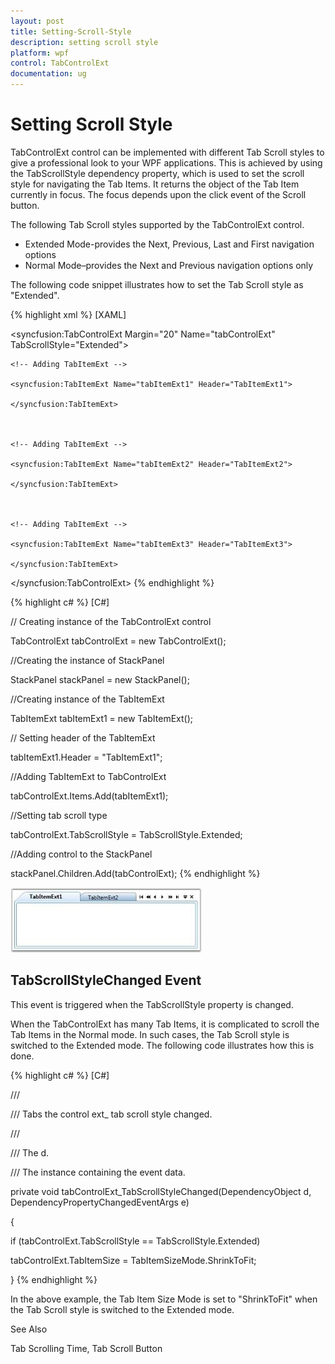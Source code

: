 ```yaml
---
layout: post
title: Setting-Scroll-Style
description: setting scroll style
platform: wpf
control: TabControlExt
documentation: ug
---
```


# Setting Scroll Style

TabControlExt control can be implemented with different Tab Scroll styles to give a professional look to your WPF applications. This is achieved by using the TabScrollStyle dependency property, which is used to set the scroll style for navigating the Tab Items. It returns the object of the Tab Item currently in focus. The focus depends upon the click event of the Scroll button.

The following Tab Scroll styles supported by the TabControlExt control.

* Extended Mode-provides the Next, Previous, Last and First navigation options
* Normal Mode–provides the Next and Previous navigation options only



The following code snippet illustrates how to set the Tab Scroll style as "Extended".


{% highlight xml %}
[XAML]



<!-- Adding TabControlExt -->

<syncfusion:TabControlExt Margin="20" Name="tabControlExt" TabScrollStyle="Extended">



    <!-- Adding TabItemExt -->

    <syncfusion:TabItemExt Name="tabItemExt1" Header="TabItemExt1">

    </syncfusion:TabItemExt>



    <!-- Adding TabItemExt -->

    <syncfusion:TabItemExt Name="tabItemExt2" Header="TabItemExt2">

    </syncfusion:TabItemExt>



    <!-- Adding TabItemExt -->

    <syncfusion:TabItemExt Name="tabItemExt3" Header="TabItemExt3">

    </syncfusion:TabItemExt>

</syncfusion:TabControlExt>
{% endhighlight %}

{% highlight c# %}
[C#]



// Creating instance of the TabControlExt control

TabControlExt tabControlExt = new TabControlExt();



//Creating the instance of StackPanel

StackPanel stackPanel = new StackPanel();



//Creating instance of the TabItemExt 

TabItemExt tabItemExt1 = new TabItemExt();



// Setting header of the TabItemExt

tabItemExt1.Header = "TabItemExt1";         



//Adding TabItemExt to TabControlExt

tabControlExt.Items.Add(tabItemExt1);



//Setting tab scroll type

tabControlExt.TabScrollStyle = TabScrollStyle.Extended;     



//Adding control to the StackPanel

stackPanel.Children.Add(tabControlExt); 
{% endhighlight %}


![](Setting-Scroll-Style_images/Setting-Scroll-Style_img1.jpeg)





## TabScrollStyleChanged Event

This event is triggered when the TabScrollStyle property is changed.

When the TabControlExt has many Tab Items, it is complicated to scroll the Tab Items in the Normal mode. In such cases, the Tab Scroll style is switched to the Extended mode. The following code illustrates how this is done.


{% highlight c# %}
[C#]



/// <summary>

/// Tabs the control ext_ tab scroll style changed.

/// </summary>

/// <param name="d">The d.</param>

/// <param name="e">The <see cref="System.Windows.DependencyPropertyChangedEventArgs"/> instance containing the event data.</param>

private void tabControlExt_TabScrollStyleChanged(DependencyObject d, DependencyPropertyChangedEventArgs e)

{

if (tabControlExt.TabScrollStyle == TabScrollStyle.Extended)

tabControlExt.TabItemSize = TabItemSizeMode.ShrinkToFit;

}
{% endhighlight %}


In the above example, the Tab Item Size Mode is set to "ShrinkToFit" when the Tab Scroll style is switched to the Extended mode.



See Also

Tab Scrolling Time, Tab Scroll Button

